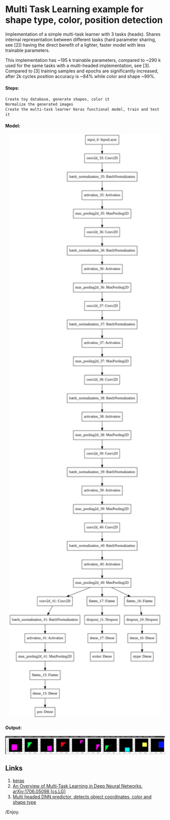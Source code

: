 # Multi Task Learning example for shape type, color, position detection

Implementation of a simple multi-task learner with 3 tasks (heads). Shares internal representation between different tasks (hard parameter sharing, see [2]) having the direct benefit of a lighter, faster model with less trainable parameters.

This implementation has ~195 k trainable parameters, compared to ~290 k  used for the same tasks with a multi-headed implementation, see [3]. Compared to [3] training samples and epochs are significantly increased, after 2k cycles position accuracy is ~84% while color and shape ~99%.  


#### Steps:

    Create toy database, generate shapes, color it
    Normalize the generated images
    Create the multi-task learner Keras functional model, train and test it



#### Model:
<p align="center"> 
  <img src="./info/mtl_model.png" alt="" width="480"></a>
</p>

#### Output:
<p align="center"> 
  <img src="./info/out1.png" alt="" width="1024"></a>
</p>

## Links

1. [keras](https://keras.io/)
2. [An Overview of Multi-Task Learning in Deep Neural Networks, arXiv:1706.05098 [cs.LG] ](https://arxiv.org/abs/1706.05098)
3. [Multi headed DNN predictor, detects object coordinates, color and shape type](https://github.com/fvilmos/shape_color_position_detection)

/Enjoy.
